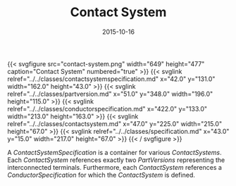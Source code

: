 ﻿---
title: Contact System
toc: false
type: specs
layout: diagram
date: "2015-10-16"
draft: false
specification: VEC
version: 1.1.2
documentType: "Recommendation"
elementType: Diagram
classes:
  - ContactSystemSpecification
  - PartVersion
  - ConductorSpecification
  - ContactSystem
  - Specification
menu:
  VEC-1.1.2:    
    parent: description-of-components
    identifier: description-of-components/contact-system
    weight: 1003016 

# Prev/next pager order (if `docs_section_pager` enabled in `params.toml`)
weight: 1003016
---
{{< svgfigure src="contact-system.png" width="649" height="477" caption="Contact System" numbered="true" >}}
  {{< svglink relref="../../classes/contactsystemspecification.md" x="42.0" y="131.0" width="162.0" height="43.0" >}}
  {{< svglink relref="../../classes/partversion.md" x="51.0" y="348.0" width="196.0" height="115.0" >}}
  {{< svglink relref="../../classes/conductorspecification.md" x="422.0" y="133.0" width="213.0" height="163.0" >}}
  {{< svglink relref="../../classes/contactsystem.md" x="47.0" y="225.0" width="215.0" height="67.0" >}}
  {{< svglink relref="../../classes/specification.md" x="43.0" y="15.0" width="217.0" height="67.0" >}}
{{< / svgfigure >}}
<p> A <i>ContactSystemSpecification</i> is a container for various <i>ContactSystems</i>. Each <i>ContactSystem</i> references exactly two <i>PartVersions</i> representing the interconnected terminals. Furthermore, each <i>ContactSystem</i> references a <i>ConductorSpecification</i> for which the <i>ContactSystem</i> is defined.      </p>